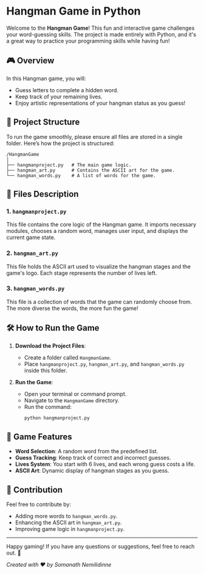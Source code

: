 # Hangman Game in Python

Welcome to the **Hangman Game**! This fun and interactive game challenges your word-guessing skills. The project is made entirely with Python, and it's a great way to practice your programming skills while having fun!

## 🎮 Overview

In this Hangman game, you will:
- Guess letters to complete a hidden word.
- Keep track of your remaining lives.
- Enjoy artistic representations of your hangman status as you guess!

## 📂 Project Structure

To run the game smoothly, please ensure all files are stored in a single folder. Here’s how the project is structured:

```
/HangmanGame
│
├── hangmanproject.py   # The main game logic.
├── hangman_art.py      # Contains the ASCII art for the game.
└── hangman_words.py    # A list of words for the game.
```

## 📄 Files Description

### 1. `hangmanproject.py`
This file contains the core logic of the Hangman game. It imports necessary modules, chooses a random word, manages user input, and displays the current game state.

### 2. `hangman_art.py`
This file holds the ASCII art used to visualize the hangman stages and the game's logo. Each stage represents the number of lives left.

### 3. `hangman_words.py`
This file is a collection of words that the game can randomly choose from. The more diverse the words, the more fun the game!

## 🛠️ How to Run the Game

1. **Download the Project Files**:
   - Create a folder called `HangmanGame`.
   - Place `hangmanproject.py`, `hangman_art.py`, and `hangman_words.py` inside this folder.

2. **Run the Game**:
   - Open your terminal or command prompt.
   - Navigate to the `HangmanGame` directory.
   - Run the command:
     ```bash
     python hangmanproject.py
     ```

## 🎨 Game Features

- **Word Selection**: A random word from the predefined list.
- **Guess Tracking**: Keep track of correct and incorrect guesses.
- **Lives System**: You start with 6 lives, and each wrong guess costs a life.
- **ASCII Art**: Dynamic display of hangman stages as you guess.

## 📝 Contribution

Feel free to contribute by:
- Adding more words to `hangman_words.py`.
- Enhancing the ASCII art in `hangman_art.py`.
- Improving game logic in `hangmanproject.py`.

---

Happy gaming! If you have any questions or suggestions, feel free to reach out. 🎉

*Created with ❤️ by Somanath Nemilidinne*
